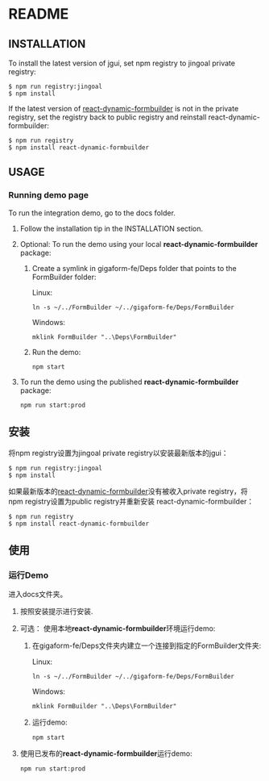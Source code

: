# README

## INSTALLATION

To install the latest version of jgui, set npm registry to jingoal private registry:

```shell
$ npm run registry:jingoal
$ npm install
```

If the latest version of [react-dynamic-formbuilder](https://www.npmjs.com/package/react-dynamic-formbuilder) is not in
the private registry, set the registry back to public registry and reinstall react-dynamic-formbuilder:

```shell
$ npm run registry
$ npm install react-dynamic-formbuilder
```

## USAGE

### Running demo page

To run the integration demo, go to the docs folder.

1. Follow the installation tip in the INSTALLATION section.

2. Optional: To run the demo using your local **react-dynamic-formbuilder** package:

    1. Create a symlink in gigaform-fe/Deps folder that points to the FormBuilder folder:

        Linux:
        ```shell
        ln -s ~/../FormBuilder ~/../gigaform-fe/Deps/FormBuilder
        ```

        Windows:
        ```shell
        mklink FormBuilder "..\Deps\FormBuilder"
        ```

    2. Run the demo:
        ```shell
        npm start
        ```

3. To run the demo using the published **react-dynamic-formbuilder** package:

    ```shell
    npm run start:prod
    ```

## 安装

将npm registry设置为jingoal private registry以安装最新版本的jgui：

```shell
$ npm run registry:jingoal
$ npm install
```

如果最新版本的[react-dynamic-formbuilder](https://www.npmjs.com/package/react-dynamic-formbuilder)没有被收入private registry，将npm registry设置为public registry并重新安装
react-dynamic-formbuilder：

```shell
$ npm run registry
$ npm install react-dynamic-formbuilder
```

## 使用

### 运行Demo

进入docs文件夹。

1. 按照安装提示进行安装.

2. 可选： 使用本地**react-dynamic-formbuilder**环境运行demo:

    1. 在gigaform-fe/Deps文件夹内建立一个连接到指定的FormBuilder文件夹:

        Linux:
        ```shell
        ln -s ~/../FormBuilder ~/../gigaform-fe/Deps/FormBuilder
        ```

        Windows:
        ```shell
        mklink FormBuilder "..\Deps\FormBuilder"
        ```

    2. 运行demo:
        ```shell
        npm start
        ```

3. 使用已发布的**react-dynamic-formbuilder**运行demo:

    ```shell
    npm run start:prod
    ```